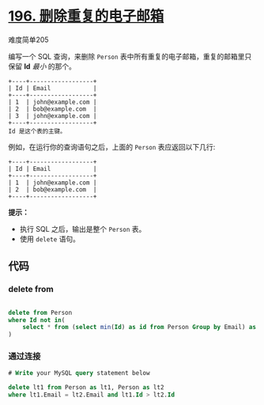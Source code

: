 # [196. 删除重复的电子邮箱](https://leetcode-cn.com/problems/delete-duplicate-emails/)

难度简单205

编写一个 SQL 查询，来删除 `Person` 表中所有重复的电子邮箱，重复的邮箱里只保留 **Id** *最小* 的那个。

```
+----+------------------+
| Id | Email            |
+----+------------------+
| 1  | john@example.com |
| 2  | bob@example.com  |
| 3  | john@example.com |
+----+------------------+
Id 是这个表的主键。
```

例如，在运行你的查询语句之后，上面的 `Person` 表应返回以下几行:

```
+----+------------------+
| Id | Email            |
+----+------------------+
| 1  | john@example.com |
| 2  | bob@example.com  |
+----+------------------+
```

 

**提示：**

- 执行 SQL 之后，输出是整个 `Person` 表。
- 使用 `delete` 语句。



## 代码

### delete from

```sql

delete from Person 
where Id not in(
    select * from (select min(Id) as id from Person Group by Email) as tmp
)
```

### 通过连接

```sql
# Write your MySQL query statement below

delete lt1 from Person as lt1, Person as lt2
where lt1.Email = lt2.Email and lt1.Id > lt2.Id
```




